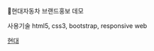 🎇현대자동차 브랜드홍보 데모

사용기술
html5, css3, bootstrap, responsive web

[현대](https://hykworld.github.io/portfolio/hyundai)
